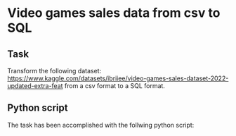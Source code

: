 # Video games sales data from csv to SQL

## Task 

Transform the following dataset: https://www.kaggle.com/datasets/ibriiee/video-games-sales-dataset-2022-updated-extra-feat
from a csv format to a SQL format.

## Python script

The task has been accomplished with the follwing python script:


